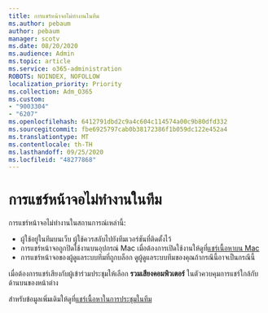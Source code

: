 ```yaml
---
title: การแชร์หน้าจอไม่ทำงานในทีม
ms.author: pebaum
author: pebaum
manager: scotv
ms.date: 08/20/2020
ms.audience: Admin
ms.topic: article
ms.service: o365-administration
ROBOTS: NOINDEX, NOFOLLOW
localization_priority: Priority
ms.collection: Adm_O365
ms.custom:
- "9003304"
- "6207"
ms.openlocfilehash: 6412791dbd2c9a4c604c114574a00c9b80dfd332
ms.sourcegitcommit: fbe6925797cab0b38172386f1b059dc122e452a4
ms.translationtype: MT
ms.contentlocale: th-TH
ms.lasthandoff: 09/25/2020
ms.locfileid: "48277868"
---
```

# <a name="screen-sharing-not-working-in-teams"></a>การแชร์หน้าจอไม่ทำงานในทีม

การแชร์หน้าจอไม่ทำงานในสถานการณ์เหล่านี้:

- ผู้ใช้อยู่ในทีมบนเว็บ ผู้ใช้ควรสลับไปยังทีมเวอร์ชันที่ติดตั้งไว้
- การแชร์หน้าจอถูกปิดใช้งานบนอุปกรณ์ Mac เมื่อต้องการเปิดใช้งานให้ดูที่[แชร์เนื้อหาบน Mac](https://support.microsoft.com/office/fcc2bf59-aecd-4481-8f99-ce55dd836ce8#bkmk_sharecontentonmac)
- การแชร์หน้าจอของผู้ดูแลระบบทีมที่ถูกบล็อก ดูผู้ดูแลระบบทีมของคุณถ้ากรณีนี้อาจเป็นกรณีนี้  

เมื่อต้องการแชร์เสียงกับผู้เข้าร่วมประชุมให้เลือก  **รวมเสียงคอมพิวเตอร์**  ในตัวควบคุมการแชร์ใกล้กับด้านบนของหน้าต่าง

สำหรับข้อมูลเพิ่มเติมให้ดูที่[แชร์เนื้อหาในการประชุมในทีม](https://support.microsoft.com/office/fcc2bf59-aecd-4481-8f99-ce55dd836ce8)
